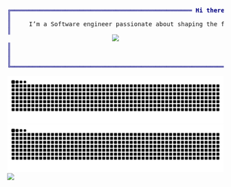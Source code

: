 <p align="center">
<pre style="font-family:Menlo,'DejaVu Sans Mono',consolas,'Courier New',monospace">
<span style="color: #000080; font-weight: bold">╔══════════════════════════════════════════════════ Hi there ═══════════════════════════════════════════════╗</span>
<span style="color: #000080; font-weight: bold">║</span>                                                                                                           <span style="color: #000080; font-weight: bold">║</span>
<span style="color: #000080; font-weight: bold">║</span>     I’m a Software engineer passionate about shaping the future of tech with innovative solutions         <span style="color: #000080; font-weight: bold">║</span>
<span style="color: #000080; font-weight: bold">║</span>                                                                                                           <span style="color: #000080; font-weight: bold">║</span>
                             <a href="https://skillicons.dev"><img src="https://skillicons.dev/icons?i=debian,bash,cpp,cmake,py,docker,git,jenkins,azure,gcp,workers,nginx&perline=6" /></a>                            
<span style="color: #000080; font-weight: bold">║</span>                                                                                                           <span style="color: #000080; font-weight: bold">║</span>
<span style="color: #000080; font-weight: bold">║</span>                                                                                                           <span style="color: #000080; font-weight: bold">║</span>
<span style="color: #000080; font-weight: bold">║</span>                                                                                                           <span style="color: #000080; font-weight: bold">║</span>
<span style="color: #000080; font-weight: bold">╚═══════════════════════════════════════════════════════════════════════════════════════════════════════════╝</span>
</pre>
</p>

![grid snake animation](https://raw.githubusercontent.com/akalaric/akalaric/output/github-contribution-grid-snake-dark.svg#gh-dark-mode-only)
![grid snake animation](https://raw.githubusercontent.com/akalaric/akalaric/output/github-contribution-grid-snake.svg#gh-light-mode-only)
![](https://komarev.com/ghpvc/?username=akalaric&label=)

